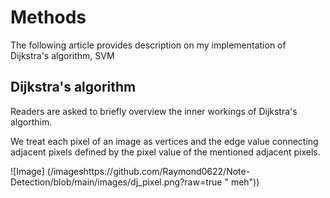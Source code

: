 # Methods 
The following article provides description on my implementation of Dijkstra's algorithm, SVM

## Dijkstra's algorithm

Readers are asked to briefly overview the inner workings of Dijkstra's algorthim. 

We treat each pixel of an image as vertices and the edge value connecting adjacent pixels defined by the pixel value of the mentioned adjacent pixels. 

![Image] (/imageshttps://github.com/Raymond0622/Note-Detection/blob/main/images/dj_pixel.png?raw=true " meh"))

